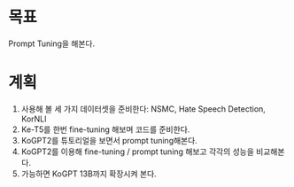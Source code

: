 # 목표
Prompt Tuning을 해본다.

# 계획
1. 사용해 볼 세 가지 데이터셋을 준비한다: NSMC, Hate Speech Detection, KorNLI
2. Ke-T5를 한번 fine-tuning 해보며 코드를 준비한다.
3. KoGPT2를 튜토리얼을 보면서 prompt tuning해본다.
4. KoGPT2를 이용해 fine-tuning / prompt tuning 해보고 각각의 성능을 비교해본다.
5. 가능하면 KoGPT 13B까지 확장시켜 본다.